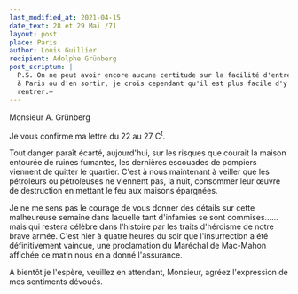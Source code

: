 ```yaml
---
last_modified_at: 2021-04-15
date_text: 28 et 29 Mai /71
layout: post
place: Paris
author: Louis Guillier
recipient: Adolphe Grünberg
post_scriptum: |
  P.S. On ne peut avoir encore aucune certitude sur la facilité d'entrer
  à Paris ou d'en sortir, je crois cependant qu'il est plus facile d'y
  rentrer.—
---
```


Monsieur A. Grünberg

Je vous confirme ma lettre du 22 au 27 C<sup>t</sup>.

Tout danger paraît écarté, aujourd'hui, sur les risques que courait la maison
entourée de ruines fumantes, les dernières escouades de pompiers viennent de
quitter le quartier. C'est à nous maintenant à veiller que les pétroleurs ou
pétroleuses ne viennent pas, la nuit, consommer leur œuvre de destruction en
mettant le feu aux maisons épargnées.

Je ne me sens pas le courage de vous donner des détails sur cette malheureuse
semaine dans laquelle tant d'infamies se sont commises……
mais qui restera célèbre dans l'histoire par les traits d'héroisme de notre
brave armée. C'est hier à quatre heures du soir que l'insurrection a été
définitivement vaincue, une proclamation du Maréchal de Mac-Mahon affichée ce
matin nous en a donné l'assurance.

A bientôt je l'espère, veuillez en attendant, Monsieur, agréez l'expression de
mes sentiments dévoués.
